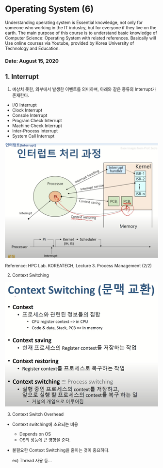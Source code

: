 # Operating System (6)

Understanding operating system is Essential knowledge, not only for someone who working in the IT industry, but for everyone if they live on the earth.  The main purpose of this course is to understand basic knowledge of Computer Science: Operating System with related references. Basically will Use online courses via Youtube, provided by Korea University of Technology and Education. 

### Date: August 15, 2020

## 1. Interrupt

   

1) 예상치 못한, 외부에서 발생한 이벤트를 의미하며, 아래와 같은 종류의 Interrupt가 존재한다.

- I/O Interrupt
- Clock Interrupt
- Console Interrupt
- Program Check Interrupt
- Machine Check Interrupt
- Inter-Process Interrupt
- System Call Interrupt

![Untitled](Operating%20System%20(6)%20a4c91efea156438aa94a96c3d1d0f36b/Untitled.png)

Reference: HPC Lab. KOREATECH, Lecture 3. Process Management (2/2)

2) Context Switching

![Untitled](Operating%20System%20(6)%20a4c91efea156438aa94a96c3d1d0f36b/Untitled%201.png)

3) Context Switch Overhead

- Context switching에 소요되는 비용
    - Depends on OS
    - OS의 성능에 큰 영향을 준다.

- 불필요한 Context Switching을 줄이는 것이 중요하다.

    ex) Thread 사용 등...